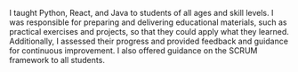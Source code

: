I taught Python, React, and Java to students of all ages and skill levels. I was responsible for preparing and delivering educational materials, such as practical exercises and projects, so that they could apply what they learned. Additionally, I assessed their progress and provided feedback and guidance for continuous improvement. I also offered guidance on the SCRUM framework to all students.